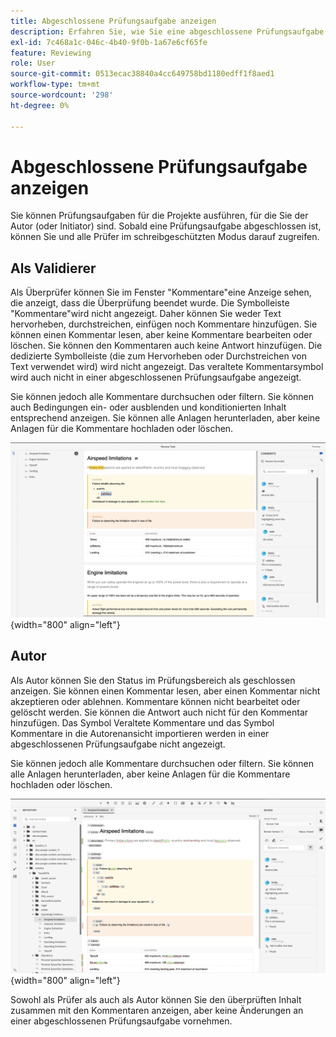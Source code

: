 ```yaml
---
title: Abgeschlossene Prüfungsaufgabe anzeigen
description: Erfahren Sie, wie Sie eine abgeschlossene Prüfungsaufgabe als Prüfer oder Autor in AEM Guides anzeigen.
exl-id: 7c468a1c-046c-4b40-9f0b-1a67e6cf65fe
feature: Reviewing
role: User
source-git-commit: 0513ecac38840a4cc649758bd1180edff1f8aed1
workflow-type: tm+mt
source-wordcount: '298'
ht-degree: 0%

---
```


# Abgeschlossene Prüfungsaufgabe anzeigen

Sie können Prüfungsaufgaben für die Projekte ausführen, für die Sie der Autor (oder Initiator) sind. Sobald eine Prüfungsaufgabe abgeschlossen ist, können Sie und alle Prüfer im schreibgeschützten Modus darauf zugreifen.

## Als Validierer

Als Überprüfer können Sie im Fenster &quot;Kommentare&quot;eine Anzeige sehen, die anzeigt, dass die Überprüfung beendet wurde. Die Symbolleiste &quot;Kommentare&quot;wird nicht angezeigt. Daher können Sie weder Text hervorheben, durchstreichen, einfügen noch Kommentare hinzufügen. Sie können einen Kommentar lesen, aber keine Kommentare bearbeiten oder löschen. Sie können den Kommentaren auch keine Antwort hinzufügen. Die dedizierte Symbolleiste (die zum Hervorheben oder Durchstreichen von Text verwendet wird) wird nicht angezeigt. Das veraltete Kommentarsymbol wird auch nicht in einer abgeschlossenen Prüfungsaufgabe angezeigt.

Sie können jedoch alle Kommentare durchsuchen oder filtern. Sie können auch Bedingungen ein- oder ausblenden und konditionierten Inhalt entsprechend anzeigen. Sie können alle Anlagen herunterladen, aber keine Anlagen für die Kommentare hochladen oder löschen.

![](images/complete-task-reviewer.png){width="800" align="left"}


## Autor

Als Autor können Sie den Status im Prüfungsbereich als geschlossen anzeigen. Sie können einen Kommentar lesen, aber einen Kommentar nicht akzeptieren oder ablehnen. Kommentare können nicht bearbeitet oder gelöscht werden. Sie können die Antwort auch nicht für den Kommentar hinzufügen. Das Symbol Veraltete Kommentare und das Symbol Kommentare in die Autorenansicht importieren werden in einer abgeschlossenen Prüfungsaufgabe nicht angezeigt.

Sie können jedoch alle Kommentare durchsuchen oder filtern. Sie können alle Anlagen herunterladen, aber keine Anlagen für die Kommentare hochladen oder löschen.

![](images/completed-task-author.png){width="800" align="left"}

Sowohl als Prüfer als auch als Autor können Sie den überprüften Inhalt zusammen mit den Kommentaren anzeigen, aber keine Änderungen an einer abgeschlossenen Prüfungsaufgabe vornehmen.
